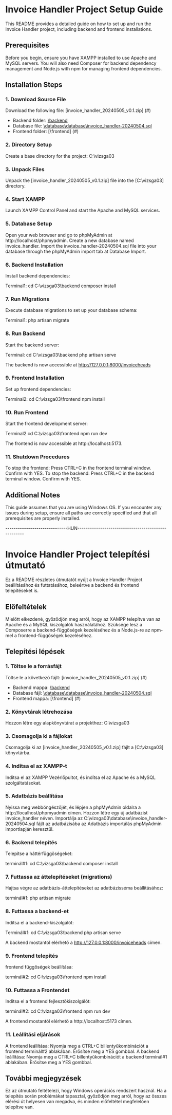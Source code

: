 # Invoice Handler Project Setup Guide

This README provides a detailed guide on how to set up and run the Invoice Handler project, including backend and frontend installations.

## Prerequisites

Before you begin, ensure you have XAMPP installed to use Apache and MySQL servers. You will also need Composer for backend dependency management and Node.js with npm for managing frontend dependencies.

## Installation Steps

### 1. Download Source File

Download the following file: [invoice_handler_20240505_v0.1.zip] (#)

- Backend folder: [\backend](#)
- Database file: [\database\database\invoice_handler-20240504.sql](#)
- Frontend folder: [\frontend] (#)

### 2. Directory Setup

Create a base directory for the project:
C:\vizsga03

### 3. Unpack Files
Unpack the [invoice_handler_20240505_v0.1.zip] file into the [C:\vizsga03] directory.

### 4. Start XAMPP
Launch XAMPP Control Panel and start the Apache and MySQL services.

### 5. Database Setup
Open your web browser and go to phpMyAdmin at http://localhost/phpmyadmin.
Create a new database named invoice_handler.
Import the invoice_handler-20240504.sql file into your database through the phpMyAdmin import tab at Database Import.

### 6. Backend Installation
Install backend dependencies:

Terminal1: 
	cd C:\vizsga03\backend
	composer install

### 7. Run Migrations
Execute database migrations to set up your database schema:

Terminal1:
	php artisan migrate


### 8. Run Backend
Start the backend server:

Terminal:
	cd C:\vizsga03\backend
	php artisan serve
	
The backend is now accessible at http://127.0.0.1:8000/invoiceheads

### 9. Frontend Installation
Set up frontend dependencies:

Terminal2:
	cd C:\vizsga03\frontend
	npm install
	
### 10. Run Frontend
Start the frontend development server:

Terminal2
	cd C:\vizsga03\frontend
	npm run dev

The frontend is now accessible at http://localhost:5173.

### 11. Shutdown Procedures
  To stop the frontend:
	Press CTRL+C in the frontend terminal window.
	Confirm with YES.
  To stop the backend:
	Press CTRL+C in the backend terminal window.
	Confirm with YES.

## Additional Notes
This guide assumes that you are using Windows OS. If you encounter any issues during setup, ensure all paths are correctly specified and that all prerequisites are properly installed.

------------------------------HUN----------------------------------------------------
# Invoice Handler Project telepítési útmutató

Ez a README részletes útmutatót nyújt a Invoice Handler Project beállításához és futtatásához, beleértve a backend és frontend telepítéseket is.

## Előfeltételek

Mielőtt elkezdené, győződjön meg arról, hogy az XAMPP telepítve van az Apache és a MySQL kiszolgálók használatához. Szüksége lesz a Composerre a backend-függőségek kezeléséhez és a Node.js-re az npm-mel a frontend-függőségek kezeléséhez.

## Telepítési lépések

### 1. Töltse le a forrásfájt

Töltse le a következő fájlt: [invoice_handler_20240505_v0.1.zip] (#)

- Backend mappa: [\backend](#)
- Database fájl: [\database\database\invoice_handler-20240504.sql](#)
- Frontend mappa: [\frontend] (#)

### 2. Könyvtárak létrehozása

Hozzon létre egy alapkönyvtárat a projekthez:
C:\vizsga03

### 3. Csomagolja ki a fájlokat
Csomagolja ki az [invoice_handler_20240505_v0.1.zip] fájlt a [C:\vizsga03] könyvtárba.

### 4. Indítsa el az XAMPP-t
Indítsa el az XAMPP Vezérlőpultot, és indítsa el az Apache és a MySQL szolgáltatásokat.

### 5. Adatbázis beállítása
Nyissa meg webböngészőjét, és lépjen a phpMyAdmin oldalra a http://localhost/phpmyadmin címen.
Hozzon létre egy új adatbázist invoice_handler néven.
Importálja az C:\vizsga03\database\invoice_handler-20240504.sql fájlt az adatbázisába az Adatbázis importálás phpMyAdmin importlapján keresztül.

### 6. Backend telepítés
Telepítse a háttérfüggõségeket:

terminál#1:
  cd C:\vizsga03\backend
  composer install

### 7. Futtassa az áttelepítéseket (migrations)
Hajtsa végre az adatbázis-áttelepítéseket az adatbázisséma beállításához:

terminál#1:
 php artisan migrate

### 8. Futtassa a backend-et
Indítsa el a backend-kiszolgálót:

Terminál#1:
  cd C:\vizsga03\backend
  php artisan serve

A backend mostantól elérhető a http://127.0.0.1:8000/invoiceheads címen.

### 9. Frontend telepítés
frontend függőségek beállítása:

terminál#2:
  cd C:\vizsga03\frontend
  npm install

### 10. Futtassa a Frontendet
Indítsa el a frontend fejlesztőkiszolgálót:

terminál#2:
  cd C:\vizsga03\frontend
  npm run dev

A frontend mostantól elérhető a http://localhost:5173 címen.

### 11. Leállítási eljárások
  A frontend leállítása:
	Nyomja meg a CTRL+C billentyűkombinációt a frontend terminál#2 ablakában.
	Erősítse meg a YES gombbal.
  A backend leállítása:
	Nyomja meg a CTRL+C billentyűkombinációt a backend terminál#1 ablakában.
	Erősítse meg a YES gombbal.

## További megjegyzések
Ez az útmutató feltételezi, hogy Windows operációs rendszert használ. Ha a telepítés során problémákat tapasztal, győződjön meg arról, hogy az összes elérési út helyesen van megadva, és minden előfeltétel megfelelően telepítve van.
